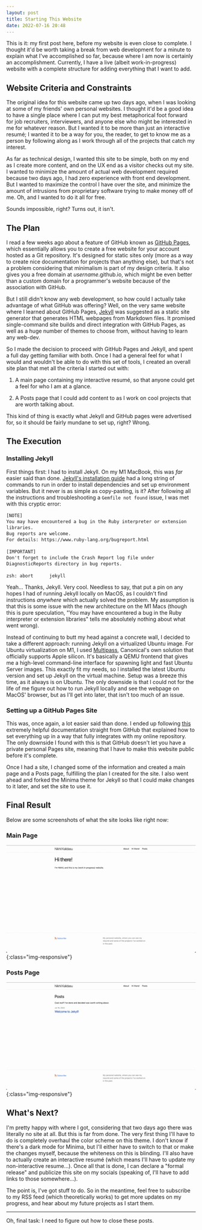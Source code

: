 ```yaml
---
layout: post
title: Starting This Website
date: 2022-07-16 20:48
---
```


This is it: my first post here, before my website is even close to complete. I thought it'd be worth taking a break from web development for a minute to explain what I've accomplished so far, because where I am now is certainly an accomplishment. Currently, I have a live (albeit work-in-progress) website with a complete structure for adding everything that I want to add.

## Website Criteria and Constraints

The original idea for this website came up two days ago, when I was looking at some of my friends' own personal websites. I thought it'd be a good idea to have a single place where I can put my best metaphorical foot forward for job recruiters, interviewers, and anyone else who might be interested in me for whatever reason. But I wanted it to be more than just an interactive resumé; I wanted it to be a way for you, the reader, to get to know me as a person by following along as I work through all of the projects that catch my interest.

As far as technical design, I wanted this site to be simple, both on my end as I create more content, and on the UX end as a visitor checks out my site. I wanted to minimize the amount of actual web development required because two days ago, I had zero experience with front end development. But I wanted to maximize the control I have over the site, and minimize the amount of intrusions from proprietary software trying to make money off of me. Oh, and I wanted to do it all for free.

Sounds impossible, right? Turns out, it isn't.

## The Plan

I read a few weeks ago about a feature of GitHub known as [GitHub Pages](https://pages.github.com/), which essentially allows you to create a free website for your account hosted as a Git repository. It's designed for static sites only (more as a way to create nice documentation for projects than anything else), but that's not a problem considering that minimalism is part of my design criteria. It also gives you a free domain at *username*.github.io, which might be even better than a custom domain for a programmer's website because of the association with GitHub.

But I still didn't know any web development, so how could I actually take advantage of what GitHub was offering? Well, on the very same website where I learned about GitHub Pages, [Jekyll](https://jekyllrb.com/) was suggested as a static site generator that generates HTML webpages from Markdown files. It promised single-command site builds and direct integration with GitHub Pages, as well as a huge number of themes to choose from, without having to learn any web-dev.

So I made the decision to proceed with GitHub Pages and Jekyll, and spent a full day getting familiar with both. Once I had a general feel for what I would and wouldn't be able to do with this set of tools, I created an overall site plan that met all the criteria I started out with:

1. A main page containing my interactive resumé, so that anyone could get a feel for who I am at a glance.

2. A Posts page that I could add content to as I work on cool projects that are worth talking about.

This kind of thing is exactly what Jekyll and GitHub pages were advertised for, so it should be fairly mundane to set up, right? Wrong.

## The Execution

### Installing Jekyll

First things first: I had to install Jekyll. On my M1 MacBook, this was *far* easier said than done. [Jekyll's installation guide](https://jekyllrb.com/docs/installation/macos/) had a long string of commands to run in order to install dependencies and set up environment variables. But it never is as simple as copy-pasting, is it? After following all the instructions and troubleshooting a `Gemfile not found` issue, I was met with this cryptic error:

```
[NOTE]
You may have encountered a bug in the Ruby interpreter or extension libraries.
Bug reports are welcome.
For details: https://www.ruby-lang.org/bugreport.html

[IMPORTANT]
Don't forget to include the Crash Report log file under
DiagnosticReports directory in bug reports.

zsh: abort      jekyll
```

Yeah… Thanks, Jekyll. Very cool. Needless to say, that put a pin on any hopes I had of running Jekyll locally on MacOS, as I couldn't find instructions *anywhere* which actually solved the problem. My assumption is that this is some issue with the new architecture on the M1 Macs (though this is pure speculation, "You may have encountered a bug in the Ruby interpreter or extension libraries" tells me absolutely nothing about what went wrong).

Instead of continuing to butt my head against a concrete wall, I decided to take a different approach: running Jekyll on a virtualized Ubuntu image. For Ubuntu virtualization on M1, I used [Multipass](https://multipass.run/), Canonical's own solution that officially supports Apple silicon. It's basically a QEMU frontend that gives me a high-level command-line interface for spawning light and fast Ubuntu Server images. This exactly fit my needs, so I installed the latest Ubuntu version and set up Jekyll on the virtual machine. Setup was a breeze this time, as it always is on Ubuntu. The only downside is that I could not for the life of me figure out how to run Jekyll locally and see the webpage on MacOS' browser, but as I'll get into later, that isn't too much of an issue.

### Setting up a GitHub Pages Site

This was, once again, a lot easier said than done. I ended up following [this](https://docs.github.com/en/pages/setting-up-a-github-pages-site-with-jekyll/creating-a-github-pages-site-with-jekyll) extremely helpful documentation straight from GitHub that explained how to set everything up in a way that fully integrates with my online repository. The only downside I found with this is that GitHub doesn't let you have a private personal Pages site, meaning that I have to make this website public before it's complete.

Once I had a site, I changed some of the information and created a main page and a Posts page, fulfilling the plan I created for the site. I also went ahead and forked the Minima theme for Jekyll so that I could make changes to it later, and set the site to use it.

## Final Result

Below are some screenshots of what the site looks like right now:

### Main Page

![](/assets/2022-07-16-23-35-25-image.png){:class="img-responsive"}

### Posts Page

![](/assets/2022-07-16-23-36-25-image.png){:class="img-responsive"}

## What's Next?

I'm pretty happy with where I got, considering that two days ago there was literally no site at all. But this is far from done. The very first thing I'll have to do is completely overhaul the color scheme on this theme. I don't know if there's a dark mode for Minima, but I'll either have to switch to that or make the changes myself, because the whiteness on this is blinding. I'll also have to actually create an interactive resumé (which means I'll have to update my non-interactive resume…). Once all that is done, I can declare a "formal release" and publicize this site on my socials (speaking of, I'll have to add links to those somewhere…).

The point is, I've got stuff to do. So in the meantime, feel free to subscribe to my RSS feed (which theoretically works) to get more updates on my progress, and hear about my future projects as I start them.

---

Oh, final task: I need to figure out how to close these posts.